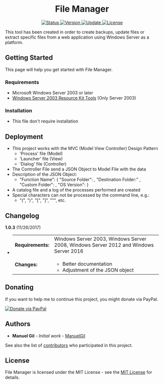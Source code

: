 <div align="center">
	<h1> File Manager </h1>
</div>

<div align="center">
	<a href="#changelog">
		<img src="https://img.shields.io/badge/stability-stable-green.svg" alt="Status">
	</a>
	<a href="#changelog">
		<img src="https://img.shields.io/badge/release-v1.0.3-blue.svg" alt="Version">
	</a>
	<a href="#changelog">
		<img src="https://img.shields.io/badge/update-november-yellowgreen.svg" alt="Update">
	</a>
	<a href="#license">
		<img src="https://img.shields.io/badge/license-MIT%20License-green.svg" alt="License">
	</a>
</div>

This tool has been created in order to create backups, update files or extract
 specific files from a web application using Windows Server as a platform.

<a name="started"></a>
## Getting Started

This page will help you get started with File Manager.

<a name="requirements"></a>
### Requirements

  * Microsoft Windows Server 2003 or later
  * [Windows Server 2003 Resource Kit Tools](https://www.microsoft.com/en-us/download/details.aspx?id=17657)
  (Only Server 2003)

<a name="installation"></a>
### Installation

  * This file don't require installation

<a name="deployment"></a>
## Deployment

  * This project works with the MVC (Model View Controller) Design Pattern
	* 'Process' file (Model)
    * 'Launcher' file (View)
    * 'Dialog' file (Controller)
  * The Controller File send a JSON Object to Model File with the data
  * Description of the JSON Object:
    * "Function Name": {
							"Source Folder": ,
							"Destination Folder:" ,
							"Custom Folder": ,
							"OS Version":
						}
  * A catalog file and a log of the processes performed are created
  * Special characters can not be processed by the command line, e.g.:
    * "(", ")", "[", "]", """, etc.

<a name="changelog"></a>
## Changelog

**1.0.3** (11/26/2017)

  * <table border="0" cellpadding="4">
		<tr>
			<td><strong>
				Requirements:
			</strong></td>
			<td>
				Windows Server 2003, Windows Server 2008, Windows Server 2012
				and Windows Server 2016
			</td>
		</tr>
		<tr>
			<td>
				<strong>Changes:</strong>
			</td>
			<td>
				<ul>
					<li>
						Better documentation
					</li>
					<li>
						Adjustment of the JSON object
					</li>
				</ul>
			</td>
		</tr>
	</table>

<a name="Donating"></a>
## Donating

If you want to help me to continue this project, you might donate via PayPal.

<a href="https://paypal.me/ManuelFGil"><img src="https://img.shields.io/badge/donate-PayPal-blue.svg" alt="Donate via PayPal"></a>

<a name="authors"></a>
## Authors

  * **Manuel Gil** - *Initial work* - [ManuelGil](https://github.com/ManuelGil) 

See also the list of [contributors](https://github.com/ManuelGil/File-Manager/contributors)
 who participated in this project.

<a name="license"></a>
## License

File Manager is licensed under the MIT License - see the
 [MIT License](https://opensource.org/licenses/MIT) for details.
